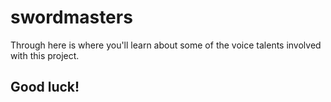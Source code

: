 # swordmasters 

<p>Through here is where you'll learn about some of the voice talents involved with this project.</p>

<h2> Good luck! </h2>
